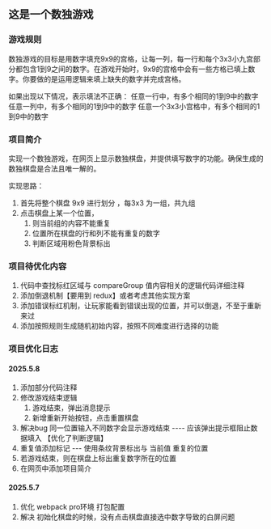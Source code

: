 ## 这是一个数独游戏
### 游戏规则
数独游戏的目标是用数字填充9x9的宫格，让每一列，每一行和每个3x3小九宫部分都包含1到9之间的数字。在游戏开始时，9x9的宫格中会有一些方格已填上数字。你要做的是运用逻辑来填上缺失的数字并完成宫格。

如果出现以下情况，表示填法不正确：
任意一行中，有多个相同的1到9中的数字
任意一列中，有多个相同的1到9中的数字
任意一个3x3小宫格中，有多个相同的1到9中的数字

### 项目简介
实现一个数独游戏，在网页上显示数独棋盘，并提供填写数字的功能。确保生成的数独棋盘是合法且唯一解的。

实现思路：
1. 首先将整个棋盘 9x9 进行划分 ，每3x3 为一组，共九组
2. 点击棋盘上某一个位置，
   1. 则当前组的内容不能重复
   2. 位置所在棋盘的行和列不能有重复的数字
   3. 判断区域用粉色背景标出

### 项目待优化内容
<!-- TODO: -->
1. 代码中查找标红区域与 compareGroup 值内容相关的逻辑代码详细注释
2. 添加倒退机制【要用到 redux】或者考虑其他实现方案
3. 添加错误标红机制，让玩家能看到错误出现的位置，并可以倒退，不至于重新来过
4. 添加按照规则生成随机初始内容，按照不同难度进行选择的功能


### 项目优化日志
#### 2025.5.8
1. 添加部分代码注释
2. 修改游戏结束逻辑 
   1. 游戏结束，弹出消息提示
   2. 新增重新开始按钮，点击重置棋盘
3. 解决bug 同一位置输入不同数字会显示游戏结束 ---- 应该弹出提示框阻止数据填入 【优化了判断逻辑】
4. 重复值添加标记 --- 使用条纹背景标出与 当前值 重复的位置
5. 若游戏结束，则在棋盘上标出重复数字所在的位置
6. 在网页中添加项目简介
#### 2025.5.7 
1. 优化 webpack pro环境 打包配置
2. 解决 初始化棋盘的时候，没有点击棋盘直接选中数字导致的白屏问题

